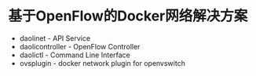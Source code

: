 # 基于OpenFlow的Docker网络解决方案

* daolinet - API Service
* daolicontroller - OpenFlow Controller
* daolictl - Command Line Interface
* ovsplugin - docker network plugin for openvswitch

